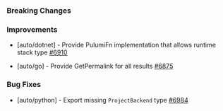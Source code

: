 ### Breaking Changes



### Improvements

- [auto/dotnet] - Provide PulumiFn implementation that allows runtime stack type
  [#6910](https://github.com/pulumi/pulumi/pull/6910)

- [auto/go] - Provide GetPermalink for all results
  [#6875](https://github.com/pulumi/pulumi/pull/6875)
  
### Bug Fixes

 - [auto/python] - Export missing `ProjectBackend` type
   [#6984](https://github.com/pulumi/pulumi/pull/6984)
